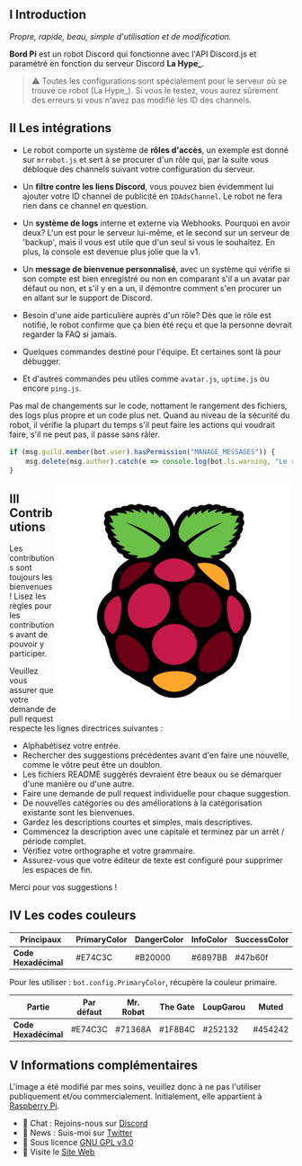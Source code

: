 ## I Introduction

*Propre, rapide, beau, simple d'utilisation et de modification.*

**Bord Pi** est un robot Discord qui fonctionne avec l'API Discord.js et paramétré en fonction du serveur Discord **La Hype_**.

> ⚠ Toutes les configurations sont spécialement pour le serveur où se trouve ce robot (La Hype_). Si vous le testez, vous aurez sûrement des erreurs si vous n'avez pas modifié les ID des channels.

## II Les intégrations

- Le robot comporte un système de **rôles d'accès**, un exemple est donné sur `mrrobot.js` et sert à se procurer d'un rôle qui, par la suite vous débloque des channels suivant votre configuration du serveur.

- Un **filtre contre les liens Discord**, vous pouvez bien évidemment lui ajouter votre ID channel de publicité en `IDAdsChannel`. Le robot ne fera rien dans ce channel en question.

- Un **système de logs** interne et externe via Webhooks. Pourquoi en avoir deux? L'un est pour le serveur lui-même, et le second sur un serveur de 'backup', mais il vous est utile que d'un seul si vous le souhaitez. En plus, la console est devenue plus jolie que la v1.

- Un **message de bienvenue personnalisé**, avec un système qui vérifie si son compte est bien enregistré ou non en comparant s'il a un avatar par défaut ou non, et s'il y en a un, il démontre comment s'en procurer un en allant sur le support de Discord. 

- Besoin d'une aide particulière auprès d'un rôle? Dès que le rôle est notifié, le robot confirme que ça bien été reçu et que la personne devrait regarder la FAQ si jamais.


- Quelques commandes destiné pour l'équipe. Et certaines sont là pour débugger. 

- Et d'autres commandes peu utiles comme `avatar.js`, `uptime.js` ou encore `ping.js`.

Pas mal de changements sur le code, nottament le rangement des fichiers, des logs plus propre et un code plus net.
Quand au niveau de la sécurité du robot, il vérifie la plupart du temps s'il peut faire les actions qui voudrait faire, s'il ne peut pas, il passe sans râler. 

```js
if (msg.guild.member(bot.user).hasPermission("MANAGE_MESSAGES")) {
    msg.delete(msg.author).catch(e => console.log(bot.ls.warning, "Le robot n'a pas la permission de supprimer la commande faite par l'utilisateur."))
}
```

<img src="bordpi.png" alt="Logo Bord Pi" align="right" />

## III Contributions

Les contributions sont toujours les bienvenues ! Lisez les règles pour les contributions avant de pouvoir y participer.


Veuillez vous assurer que votre demande de pull request respecte les lignes directrices suivantes :

- Alphabétisez votre entrée.
- Rechercher des suggestions précédentes avant d'en faire une nouvelle, comme le vôtre peut être un doublon.
- Les fichiers README suggérés devraient être beaux ou se démarquer d'une manière ou d'une autre.
- Faire une demande de pull request individuelle pour chaque suggestion.
- De nouvelles catégories ou des améliorations à la catégorisation existante sont les bienvenues.
- Gardez les descriptions courtes et simples, mais descriptives.
- Commencez la description avec une capitale et terminez par un arrêt / période complet.
- Vérifiez votre orthographe et votre grammaire.
- Assurez-vous que votre éditeur de texte est configuré pour supprimer les espaces de fin.

Merci pour vos suggestions !


## IV Les codes couleurs


| **Principaux**  | PrimaryColor | DangerColor | InfoColor | SuccessColor | 
|---------|------------|----------|----------|----------|
| **Code Hexadécimal** | #E74C3C   | #B20000  | #6897BB  | #47b60f |

Pour les utiliser : `bot.config.PrimaryColor`, récupère la couleur primaire.

| **Partie**  | Par défaut | Mr. Robøt | The Gate | LoupGarou | Muted |
|---------|------------|----------|----------|----------|----------|
| **Code Hexadécimal** | #E74C3C   | #71368A  | #1F8B4C  | #252132 | #454242 |

## V Informations complémentaires

L'image a été modifié par mes soins, veuillez donc à ne pas l'utiliser publiquement et/ou commercialement. 
Initialement, elle appartient à [Raspberry Pi](https://www.raspberrypi.org/trademark-rules/). 

- 💬  Chat : Rejoins-nous sur [Discord](https://www.thomasbnt.fr/discord/)
- 📣  News : Suis-moi sur [Twitter](https://twitter.com/Hyprimort)
- 📕  Sous licence [GNU GPL v3.0](LICENSE)
- 🔗  Visite le [Site Web](https://www.thomasbnt.fr)
